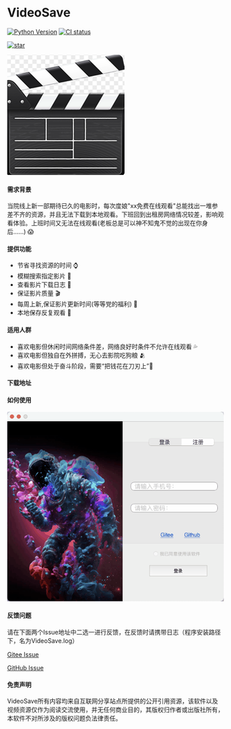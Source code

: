 # VideoSave

[![Python Version](https://img.shields.io/badge/python-3.11+-green)](https://www.python.org)
[![CI status](https://github.com/smicallef/spiderfoot/workflows/Tests/badge.svg)](https://github.com/LiuShiYa-github/PythonSpider/actions)

[![star](https://gitee.com/shiya_liu/VideoSave/badge/star.svg?theme=gray)](https://gitee.com/shiya_liu/VideoSave/stargazers)

![Snipaste_2023-11-17_11-25-49](assets/Snipaste_2023-11-17_11-25-49.png)

#### 需求背景

当院线上新一部期待已久的电影时，每次度娘"xx免费在线观看"总能找出一堆参差不齐的资源，并且无法下载到本地观看。下班回到出租房网络情况较差，影响观看体验。上班时间又无法在线观看(老板总是可以神不知鬼不觉的出现在你身后......) 😱

#### 提供功能

- 节省寻找资源的时间 ⌚️
- 模糊搜索指定影片 🐴
- 查看影片下载日志 🦜
- 保证影片质量 🎬
- 每周上新,保证影片更新时间(等等党的福利) 🎦
- 本地保存反复观看 🌹

#### 适用人群

- 喜欢电影但休闲时间网络条件差，网络良好时条件不允许在线观看 💦
- 喜欢电影但独自在外拼搏，无心去影院吃狗粮 🫂
- 喜欢电影但处于奋斗阶段，需要“把钱花在刀刃上”💪

#### 下载地址



#### 如何使用

![imageonline-co-gifimage](assets/imageonline-co-gifimage.gif)

#### 反馈问题

请在下面两个Issue地址中二选一进行反馈，在反馈时请携带日志（程序安装路径下，名为VideoSave.log）

[Gitee Issue](https://gitee.com/shiya_liu/VideoSave/issues)

[GitHub Issue](https://github.com/LiuShiYa-github/VideoSave/issues)



#### 免责声明
VideoSave所有内容均来自互联网分享站点所提供的公开引用资源，该软件以及视频资源仅作为阅读交流使用，并无任何商业目的，其版权归作者或出版社所有，本软件不对所涉及的版权问题负法律责任。





